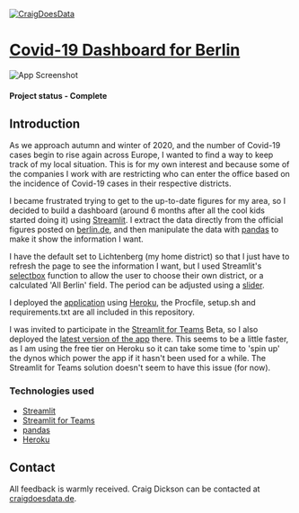 [![CraigDoesData][logo]][link]

[logo]: https://www.craigdoesdata.de/img/logo/logo.png
[link]: https://www.craigdoesdata.de/


# [Covid-19 Dashboard for Berlin](https://s4a.streamlit.io/thecraigd/berlin_covid_dashboard/master/BerlinDashboard.py/+/)


![App Screenshot](https://www.craigdoesdata.de/img/berlindashboard.jpg)

#### Project status - Complete


## Introduction

As we approach autumn and winter of 2020, and the number of Covid-19 cases begin to rise again across Europe, I wanted to find a way to keep track of my local situation. This is for my own interest and because some of the companies I work with are restricting who can enter the office based on the incidence of Covid-19 cases in their respective districts.

I became frustrated trying to get to the up-to-date figures for my area, so I decided to build a dashboard (around 6 months after all the cool kids started doing it) using [Streamlit](https://www.streamlit.io). I extract the data directly from the official figures posted on [berlin.de](https://www.berlin.de/lageso/gesundheit/infektionsepidemiologie-infektionsschutz/corona/tabelle-bezirke-gesamtuebersicht/), and then manipulate the data with [pandas](https://pandas.pydata.org/) to make it show the information I want.

I have the default set to Lichtenberg (my home district) so that I just have to refresh the page to see the information I want, but I used Streamlit's [selectbox](https://docs.streamlit.io/en/stable/api.html#streamlit.selectbox) function to allow the user to choose their own district, or a calculated 'All Berlin' field. The period can be adjusted using a [slider](https://docs.streamlit.io/en/stable/api.html#streamlit.slider).

I deployed the [application](https://berlin-covid.herokuapp.com/) using [Heroku](https://www.heroku.com), the Procfile, setup.sh and requirements.txt are all included in this repository.

I was invited to participate in the [Streamlit for Teams](https://www.streamlit.io/for-teams) Beta, so I also deployed the [latest version of the app](https://s4a.streamlit.io/thecraigd/berlin_covid_dashboard/master/BerlinDashboard.py/+/) there. This seems to be a little faster, as I am using the free tier on Heroku so it can take some time to 'spin up' the dynos which power the app if it hasn't been used for a while. The Streamlit for Teams solution doesn't seem to have this issue (for now).


### Technologies used
* [Streamlit](https://www.streamlit.io)
* [Streamlit for Teams](https://www.streamlit.io/for-teams)
* [pandas](https://pandas.pydata.org/)
* [Heroku](https://www.heroku.com)


## Contact
All feedback is warmly received. Craig Dickson can be contacted at [craigdoesdata.de](https://www.craigdoesdata.de/contact.html).
